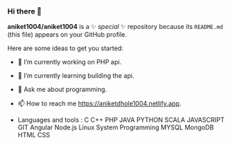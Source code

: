 ### Hi there 👋

**aniket1004/aniket1004** is a ✨ _special_ ✨ repository because its `README.md` (this file) appears on your GitHub profile.

Here are some ideas to get you started:

- 🔭 I’m currently working on PHP api.
- 🌱 I’m currently learning building the api.
- 💬 Ask me about programming.
- 📫 How to reach me https://aniketdhole1004.netlify.app.

- Languages and tools :
C 
C++
PHP
JAVA
PYTHON
SCALA
JAVASCRIPT
GIT
Angular
Node.js
Linux System Programming
MYSQL
MongoDB
HTML 
CSS 


